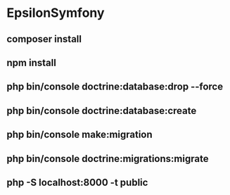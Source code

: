 # EpsilonSymfony

## composer install
## npm install
## php bin/console doctrine:database:drop --force
## php bin/console doctrine:database:create
## php bin/console make:migration
## php bin/console doctrine:migrations:migrate
## php -S localhost:8000 -t public